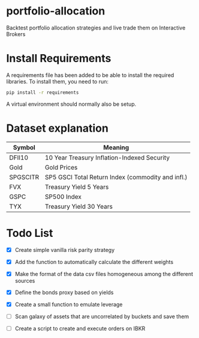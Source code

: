 # portfolio-allocation
Backtest portfolio allocation strategies and live trade them on Interactive Brokers  

# Install Requirements

A requirements file has been added to be able to install the required libraries. To install them, you need to run:

```bash
pip install -r requirements
```

A virtual environment should normally also be setup.


# Dataset explanation

| Symbol  |                  Meaning                            |
|---------|-----------------------------------------------------|
| DFII10  |     10 Year Treasury Inflation-Indexed Security     |
|  Gold   |               Gold Prices                           |
|SPGSCITR |  SP5 GSCI Total Return Index (commodity and infl.)  |
|  FVX    |          Treasury Yield 5 Years                     |
|  GSPC   |               SP500 Index                           |
|  TYX    |          Treasury Yield 30 Years                    |


# Todo List

- [X] Create simple vanilla risk parity strategy
- [X] Add the function to automatically calculate the different weights
- [X] Make the format of the data csv files homogeneous among the different sources
- [X] Define the bonds proxy based on yields
- [X] Create a small function to emulate leverage
- [ ] Scan galaxy of assets that are uncorrelated by buckets and save them
- [ ] Create a script to create and execute orders on IBKR

